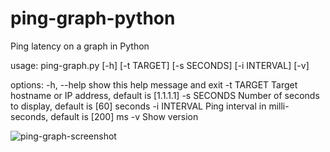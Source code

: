 # ping-graph-python
Ping latency on a graph in Python

usage: ping-graph.py [-h] [-t TARGET] [-s SECONDS] [-i INTERVAL] [-v]

options:
  -h, --help   show this help message and exit
  -t TARGET    Target hostname or IP address, default is [1.1.1.1]
  -s SECONDS   Number of seconds to display, default is [60] seconds
  -i INTERVAL  Ping interval in milli-seconds, default is [200] ms
  -v           Show version

![ping-graph-screenshot](https://user-images.githubusercontent.com/56590900/210175127-8c407391-a9df-4b82-8ec5-1d803d262666.jpg)

